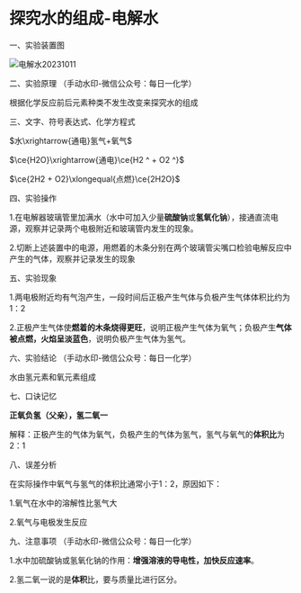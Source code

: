 # 探究水的组成-电解水

一、实验装置图

![电解水20231011](https://img.edaychem.cn//img/%E7%94%B5%E8%A7%A3%E6%B0%B420231011.png)​

二、实验原理	（手动水印-微信公众号：每日一化学）

根据化学反应前后元素种类不发生改变来探究水的组成

三、文字、符号表达式、化学方程式

$水\xrightarrow{通电}氢气+氧气$

$\ce{H2O}\xrightarrow{通电}\ce{H2 ^ + O2 ^}$

$\ce{2H2 + O2}\xlongequal{点燃}\ce{2H2O}$

四、实验操作

1.在电解器玻璃管里加满水（水中可加入少量**硫酸钠**或**氢氧化钠**），接通直流电源，观察并记录两个电极附近和玻璃管内发生的现象。

2.切断上述装置中的电源，用燃着的木条分别在两个玻璃管尖嘴口检验电解反应中产生的气体，观察并记录发生的现象

五、实验现象

1.两电极附近均有气泡产生，一段时间后正极产生气体与负极产生气体体积比约为1：2

2.正极产生气体使**燃着的木条烧得更旺**，说明正极产生气体为氧气；负极产生**气体被点燃，火焰呈淡蓝色**，说明负极产生气体为氢气。

六、实验结论	（手动水印-微信公众号：每日一化学）

水由氢元素和氧元素组成

七、口诀记忆

**正氧负氢（父亲），氢二氧一**

解释：正极产生的气体为氧气，负极产生的气体为氢气，氢气与氧气的**体积比**为2：1

八、误差分析

在实际操作中氧气与氢气的体积比通常小于1：2，原因如下：

1.氧气在水中的溶解性比氢气大

2.氧气与电极发生反应

九、注意事项	（手动水印-微信公众号：每日一化学）

1.水中加硫酸钠或氢氧化钠的作用：**增强溶液的导电性，加快反应速率**。

2.氢二氧一说的是**体积**比，要与质量比进行区分。
